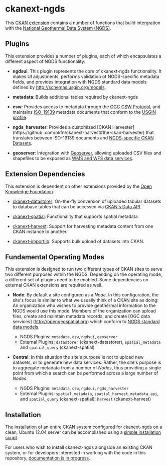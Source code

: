 # ckanext-ngds

This [CKAN extension](http://docs.ckan.org/en/ckan-2.0.3/extensions.html) contains a number of functions that build
intergration with the [National Geothermal Data System (NGDS)](http://geothermaldata.org/).

## Plugins

This extension provides a number of plugins, each of which encapsulates a different aspect of NGDS functionality:

- **ngdsui**: This plugin represents the core of ckanext-ngds functionality. It makes UI adjustments,
performs validation of NGDS-specific metadata fields, and provides integration with NGDS standard data models defined
 by http://schemas.usgin.org/models.

- **metadata**: Builds additional tables required by ckanext-ngds

- **csw**: Provides access to metadata through the [OGC CSW Protocol](http://www.opengeospatial.org/standards/cat), and maintains [ISO-19139](http://www.iso.org/iso/catalogue_detail.htm?csnumber=32557) metadata
documents that conform to the [USGIN profile](http://lab.usgin.org/sites/default/files/profile/file/u4/USGIN_ISO_Metadata_1.1.4.pdf).

- **ngds_harvester**: Provides a customized [CKAN Harvester](https://github
.com/okfn/ckanext-harvest#the-ckan-harvester) that translates between ISO-19139 documents and
[NGDS-specific CKAN Datasets](https://github.com/ngds/ckanext-ngds/wiki/The-NGDS-Package-and-Resource-Schema).

- **geoserver**: Integration with [Geoserver](http://geoserver.org), allowing uploaded CSV files and shapefiles to be
exposed as [WMS and WFS data services](http://opengeospatial.org).

## Extension Dependencies

This extension is dependent on other extensions provided by the [Open Knowledge Foundation](http://okfn.org).

- [ckanext-datastorer](https://github.com/okfn/ckanext-datastorer): On-the-fly conversion of uploaded tabular datasets
to database tables that can be accessed via [CKAN's Data API](http://docs.ckan.org/en/ckan-2.0.3/datastore-api.html).

- [ckanext-spatial](https://github.com/okfn/ckanext-spatial): Functionality that supports spatial metadata.

- [ckanext-harvest](https://github.com/okfn/ckanext-harvest): Support for harvesting metadata content from one CKAN
instance to another.

- [ckanext-importlib](https://github.com/okfn/ckanext-importlib): Supports bulk upload of datasets into CKAN.

## Fundamental Operating Modes

This extension is designed to run two different types of CKAN sites to serve two different purposes within the NGDS.
Depending on the operating mode, a different set of plugins need to be enabled. Some dependencies on external CKAN
extensions are required as well.

- **Node**: By default a site configured as a *Node*. In this configuration, the site's focus is similar to what we
usually think of a CKAN site as doing: An organization who wishes to provide geothermal information to the NGDS would
 use this mode. Members of the organization can upload files, create and maintain metadata records,
 and create [OGC data services]
 (http://opengeospatial.org) which conform to [NGDS standard data models](http://schemas.usgin.org/models).

    - NGDS Plugins: `metadata`, `csw`, `ngdsui`, `geoserver`
    - External Plugins: `datastorer` (ckanext-datastorer), `spatial_metadata` and `spatial_query` (ckanext-spatial)

- **Central**: In this situation the site's purpose is not to upload new datasets, or to generate new data services.
Rather, the site's purpose is to aggregate metadata from a number of *Nodes*, thus providing a single point from
which a search can be performed across a large number of *Nodes*.

    - NGDS Plugins: `metadata`, `csw`, `ngdsui`, `ngds_harvester`
    - External Plugins: `spatial_metadata`, `spatial_harvest_metadata_api`, and `spatial_query` (ckanext-spatial);
    `harvest` (ckanext-harvest)

## Installation

The installation of an entire CKAN system configured for ckanext-ngds on a clean,
Ubuntu 12.04 server can be accomplished using a [simple installation script]().

For users who wish to install ckanext-ngds alongside an existing CKAN system, or for developers interested in working
 with the code in this repository, [documentation is in progress]().
